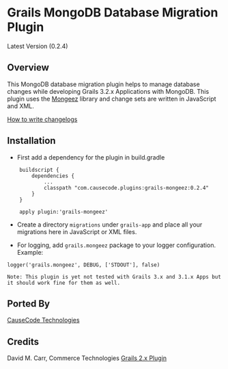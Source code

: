 # Grails MongoDB Database Migration Plugin
Latest Version (0.2.4)

## Overview 

This MongoDB database migration plugin helps to manage database changes while developing Grails 3.2.x Applications with MongoDB.
This plugin uses the [Mongeez](https://github.com/mongeez/mongeez) library and change sets are written in JavaScript and XML.

[How to write changelogs](https://github.com/mongeez/mongeez/wiki/How-to-use-mongeez)


## Installation
 * First add a dependency for the plugin in build.gradle

```
    buildscript {
        dependencies {
            ...
            classpath "com.causecode.plugins:grails-mongeez:0.2.4"
        }
    }

    apply plugin:'grails-mongeez'
```


 * Create a directory `migrations` under `grails-app` and place all your migrations here in JavaScript or XML files.
 
 * For logging, add `grails.mongeez` package to your logger configuration. Example:

```
logger('grails.mongeez', DEBUG, ['STDOUT'], false)
```

`Note: This plugin is yet not tested with Grails 3.x and 3.1.x Apps but it should work fine for them as well.`

## Ported By

[CauseCode Technologies](https://causecode.com/)

## Credits

David M. Carr, Commerce Technologies
[Grails 2.x Plugin](https://grails.org/plugin/mongeez)